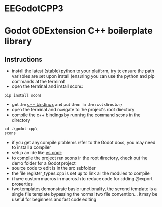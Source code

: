 # EEGodotCPP3
# Godot GDExtension C++ boilerplate library

## Instructions
- install the latest (stable) [python](https://www.python.org/downloads/) to your platform, try to ensure the path variables are set upon install (ensuring you can use the python and pip commands at the terminal)
- open the terminal and install scons:
```
pip install scons
```
- get the [c++ bindings](https://github.com/godotengine/godot-cpp/tree/4.3) and put them in the root directory
- open the terminal and navigate to the project's root directory
- compile the c++ bindings by running the command scons in the directory
```
cd .\godot-cpp\
scons
```
- if you get any compile problems refer to the Godot docs, you may need to install a compiler
- setup an ide like [vs.code](https://code.visualstudio.com/)
- to compile the project run scons in the root directory, check out the demo folder for a Godot project
- source code to edit is in the src subfolder
- the file register_types.cpp is set up to link all the modules to compile
- i have custom macros in macros.h to reduce code for adding @export properties
- two templates demonstrate basic functionality, the second template is a single file template bypassing the normal two file convention... it may be useful for beginners and fast code editing
